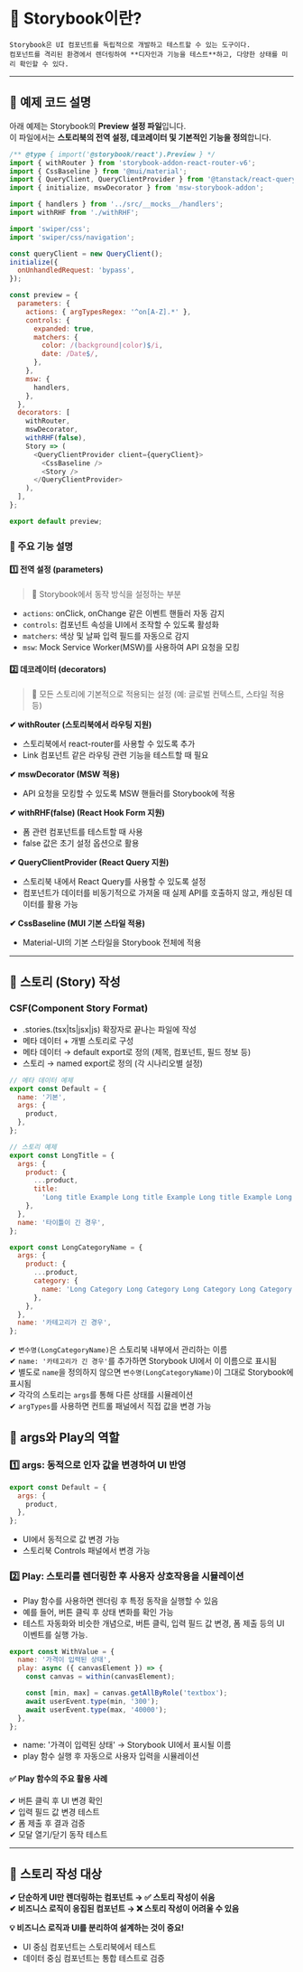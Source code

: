 # 📌 Storybook이란?
~~~
Storybook은 UI 컴포넌트를 독립적으로 개발하고 테스트할 수 있는 도구이다.
컴포넌트를 격리된 환경에서 렌더링하여 **디자인과 기능을 테스트**하고, 다양한 상태를 미리 확인할 수 있다.
~~~

---

## 📌 예제 코드 설명

아래 예제는 Storybook의 **Preview 설정 파일**입니다.  
이 파일에서는 **스토리북의 전역 설정, 데코레이터 및 기본적인 기능을 정의**합니다.

```javascript
/** @type { import('@storybook/react').Preview } */
import { withRouter } from 'storybook-addon-react-router-v6';
import { CssBaseline } from '@mui/material';
import { QueryClient, QueryClientProvider } from '@tanstack/react-query';
import { initialize, mswDecorator } from 'msw-storybook-addon';

import { handlers } from '../src/__mocks__/handlers';
import withRHF from './withRHF';

import 'swiper/css';
import 'swiper/css/navigation';

const queryClient = new QueryClient();
initialize({
  onUnhandledRequest: 'bypass',
});

const preview = {
  parameters: {
    actions: { argTypesRegex: '^on[A-Z].*' },
    controls: {
      expanded: true,
      matchers: {
        color: /(background|color)$/i,
        date: /Date$/,
      },
    },
    msw: {
      handlers,
    },
  },
  decorators: [
    withRouter,
    mswDecorator,
    withRHF(false),
    Story => (
      <QueryClientProvider client={queryClient}>
        <CssBaseline />
        <Story />
      </QueryClientProvider>
    ),
  ],
};

export default preview;
```

### 📍 주요 기능 설명

#### 1️⃣ 전역 설정 (parameters)
> 📌 Storybook에서 동작 방식을 설정하는 부분

- `actions`: onClick, onChange 같은 이벤트 핸들러 자동 감지
- `controls`: 컴포넌트 속성을 UI에서 조작할 수 있도록 활성화
- `matchers`: 색상 및 날짜 입력 필드를 자동으로 감지
- `msw`: Mock Service Worker(MSW)를 사용하여 API 요청을 모킹

#### 2️⃣ 데코레이터 (decorators)
> 📌 모든 스토리에 기본적으로 적용되는 설정 (예: 글로벌 컨텍스트, 스타일 적용 등)

**✔ withRouter (스토리북에서 라우팅 지원)**<br/>
- 스토리북에서 react-router를 사용할 수 있도록 추가
- Link 컴포넌트 같은 라우팅 관련 기능을 테스트할 때 필요

**✔ mswDecorator (MSW 적용)**<br/>
- API 요청을 모킹할 수 있도록 MSW 핸들러를 Storybook에 적용

**✔ withRHF(false) (React Hook Form 지원)**<br/>
- 폼 관련 컴포넌트를 테스트할 때 사용
- false 값은 초기 설정 옵션으로 활용

**✔ QueryClientProvider (React Query 지원)**<br/>
- 스토리북 내에서 React Query를 사용할 수 있도록 설정
- 컴포넌트가 데이터를 비동기적으로 가져올 때 실제 API를 호출하지 않고, 캐싱된 데이터를 활용 가능

**✔ CssBaseline (MUI 기본 스타일 적용)**<br/>
- Material-UI의 기본 스타일을 Storybook 전체에 적용

---

## 📌 스토리 (Story) 작성

### CSF(Component Story Format)
- .stories.(tsx|ts|jsx|js) 확장자로 끝나는 파일에 작성
- 메타 데이터 + 개별 스토리로 구성
- 메타 데이터 → default export로 정의 (제목, 컴포넌트, 필드 정보 등)
- 스토리 → named export로 정의 (각 시나리오별 설정)

```js
// 메타 데이터 예제
export const Default = {
  name: '기본',
  args: {
    product,
  },
};

// 스토리 예제
export const LongTitle = {
  args: {
    product: {
      ...product,
      title:
        'Long title Example Long title Example Long title Example Long title Example Long title Example Long title Example Long title Example Long title Example Long title Example Long title Example',
    },
  },
  name: '타이틀이 긴 경우',
};

export const LongCategoryName = {
  args: {
    product: {
      ...product,
      category: {
        name: 'Long Category Long Category Long Category Long Category',
      },
    },
  },
  name: '카테고리가 긴 경우',
};
```

✔ `변수명(LongCategoryName)`은 스토리북 내부에서 관리하는 이름<br/>
✔ `name: '카테고리가 긴 경우'`를 추가하면 Storybook UI에서 이 이름으로 표시됨<br/>
✔ 별도로 `name`을 정의하지 않으면 `변수명(LongCategoryName)`이 그대로 Storybook에 표시됨<br/>
✔ 각각의 스토리는 `args`를 통해 다른 상태를 시뮬레이션<br/>
✔ `argTypes`를 사용하면 컨트롤 패널에서 직접 값을 변경 가능<br/>

## 📌 args와 Play의 역할

### 1️⃣ args: 동적으로 인자 값을 변경하여 UI 반영

```javascript
export const Default = {
  args: {
    product,
  },
};
```
- UI에서 동적으로 값 변경 가능
- 스토리북 Controls 패널에서 변경 가능

### 2️⃣ Play: 스토리를 렌더링한 후 사용자 상호작용을 시뮬레이션

- Play 함수를 사용하면 렌더링 후 특정 동작을 실행할 수 있음
- 예를 들어, 버튼 클릭 후 상태 변화를 확인 가능
- 테스트 자동화와 비슷한 개념으로, 버튼 클릭, 입력 필드 값 변경, 폼 제출 등의 UI 이벤트를 실행 가능.

```javascript
export const WithValue = {
  name: '가격이 입력된 상태',
  play: async ({ canvasElement }) => {
    const canvas = within(canvasElement);

    const [min, max] = canvas.getAllByRole('textbox');
    await userEvent.type(min, '300');
    await userEvent.type(max, '40000');
  },
};
```

- name: '가격이 입력된 상태' → Storybook UI에서 표시될 이름
- play 함수 실행 후 자동으로 사용자 입력을 시뮬레이션

#### ✅ Play 함수의 주요 활용 사례

✔ 버튼 클릭 후 UI 변경 확인<br/>
✔ 입력 필드 값 변경 테스트<br/>
✔ 폼 제출 후 결과 검증<br/>
✔ 모달 열기/닫기 동작 테스트<br/>


---

## 📌 스토리 작성 대상

**✔ 단순하게 UI만 렌더링하는 컴포넌트 → ✅ 스토리 작성이 쉬움**<br/>
**✔ 비즈니스 로직이 응집된 컴포넌트 → ❌ 스토리 작성이 어려울 수 있음**<br/>

**💡 비즈니스 로직과 UI를 분리하여 설계하는 것이 중요!**<br/>
- UI 중심 컴포넌트는 스토리북에서 테스트
- 데이터 중심 컴포넌트는 통합 테스트로 검증